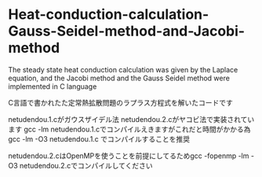 # Heat-conduction-calculation-Gauss-Seidel-method-and-Jacobi-method

The steady state heat conduction calculation was given by the Laplace equation, and the Jacobi method and the Gauss Seidel method were implemented in C language

C言語で書かれたた定常熱拡散問題のラプラス方程式を解いたコードです

netudendou.1.cがガウスザイデル法
netudendou.2.cがヤコビ法で実装されています
gcc -lm netudendou.1.cでコンパイルえきますがこれだと時間がかかる為gcc -lm -O3 netudendou.1.c でコンパイルすることを推奨

netudendou.2.cはOpenMPを使うことを前提にしてるためgcc -fopenmp -lm -O3 netudendou.2.cでコンパイルしてください
